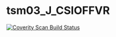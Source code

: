 # tsm03_J_CSIOFFVR
<a href="https://scan.coverity.com/projects/wendyzhang1121-tsm03_j_csioffvr">
  <img alt="Coverity Scan Build Status"
       src="https://scan.coverity.com/projects/9616/badge.svg"/>
</a>
